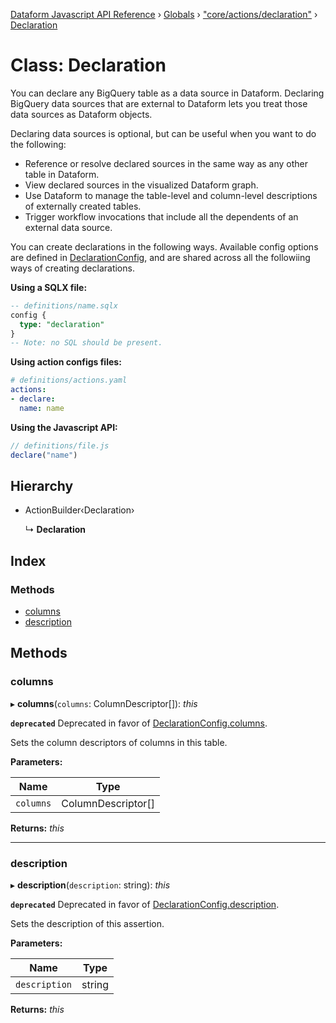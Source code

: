 [Dataform Javascript API Reference](../README.md) › [Globals](../globals.md) › ["core/actions/declaration"](../modules/_core_actions_declaration_.md) › [Declaration](_core_actions_declaration_.declaration.md)

# Class: Declaration

You can declare any BigQuery table as a data source in Dataform. Declaring BigQuery data
sources that are external to Dataform lets you treat those data sources as Dataform objects.

Declaring data sources is optional, but can be useful when you want to do the following:
* Reference or resolve declared sources in the same way as any other table in Dataform.
* View declared sources in the visualized Dataform graph.
* Use Dataform to manage the table-level and column-level descriptions of externally created
  tables.
* Trigger workflow invocations that include all the dependents of an external data source.

You can create declarations in the following ways. Available config options are defined in
[DeclarationConfig](configs#dataform-ActionConfig-DeclarationConfig), and are shared across all
the followiing ways of creating declarations.

**Using a SQLX file:**

```sql
-- definitions/name.sqlx
config {
  type: "declaration"
}
-- Note: no SQL should be present.
```

**Using action configs files:**

```yaml
# definitions/actions.yaml
actions:
- declare:
  name: name
```

**Using the Javascript API:**

```js
// definitions/file.js
declare("name")
```

## Hierarchy

* ActionBuilder‹Declaration›

  ↳ **Declaration**

## Index

### Methods

* [columns](_core_actions_declaration_.declaration.md#columns)
* [description](_core_actions_declaration_.declaration.md#description)

## Methods

###  columns

▸ **columns**(`columns`: ColumnDescriptor[]): *this*

**`deprecated`** Deprecated in favor of
[DeclarationConfig.columns](configs#dataform-ActionConfig-DeclarationConfig).

Sets the column descriptors of columns in this table.

**Parameters:**

Name | Type |
------ | ------ |
`columns` | ColumnDescriptor[] |

**Returns:** *this*

___

###  description

▸ **description**(`description`: string): *this*

**`deprecated`** Deprecated in favor of
[DeclarationConfig.description](configs#dataform-ActionConfig-DeclarationConfig).

Sets the description of this assertion.

**Parameters:**

Name | Type |
------ | ------ |
`description` | string |

**Returns:** *this*
